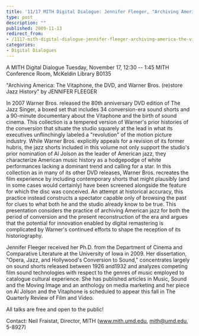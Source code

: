 ```yaml
---
title: '11/17 MITH Digital Dialogue: Jennifer Fleeger, "Archiving America: The Vitaphone, the DVD, and Warner Bros. (re)store Jazz History'
type: post
description: ""
published: 2009-11-13
redirect_from: 
- /1117-mith-digital-dialogue-jennifer-fleeger-archiving-america-the-vitaphone-the-dvd-and-warner-bros-restore-jazz-history/
categories:
- Digital Dialogues
---
```

A MITH Digital Dialogue Tuesday, November 17, 12:30 -- 1:45 MITH Conference Room, McKeldin Library B0135

"Archiving America: The Vitaphone, the DVD, and Warner Bros. (re)store Jazz History" by JENNIFER FLEEGER

In 2007 Warner Bros. released the 80th anniversary DVD edition of The Jazz Singer, a boxed set that includes 34 conversion-era sound shorts and a 90-minute documentary about the Vitaphone and the birth of sound cinema. This collection is a tempered version of Warner's prior histories of the conversion that situate the studio squarely at the lead in what its executives unflinchingly labeled a "revolution" of the motion picture industry. While Warner Bros. explicitly appeals for a revision of its former hubris, the jazz shorts included in this volume not only support the studio's prior nomination of Al Jolson as the leader of American jazz, they characterize American music history as a hodgepodge of white performances lacking a dominant trend and calling for a star. In this collection as in many of its other DVD releases, Warner Bros. recreates the film experience by including contemporary shorts that might plausibly (and in some cases would certainly) have been screened alongside the feature for which the disc was conceived. An attempt at historical accuracy, this practice instead constructs a spectator capable only of browsing the past for clues to what both he and the studio already know to be true. This presentation considers the practice of archiving American jazz for both the period of conversion and the present reconstruction of the era and argues that the potential for innovation enabled by digital remastering is complicated by Warner's continued efforts to shape the reception of its historiography.

Jennifer Fleeger received her Ph.D. from the Department of Cinema and Comparative Literature at the University of Iowa in 2009. Her dissertation, "Opera, Jazz, and Hollywood's Conversion to Sound," concentrates largely on sound shorts released between 1926 and1932 and analyzes competing film sound technologies with respect to the genres of music employed to catalogue cultural experience. She has published articles in Music, Sound and the Moving Image and an anthology on media marketing and her piece on Al Jolson and the Vitaphone is scheduled to appear this fall in The Quarterly Review of Film and Video.

All talks are free and open to the public!

Contact: Neil Fraistat, Director, MITH (www.mith.umd.edu, mith@umd.edu, 5-8927)
